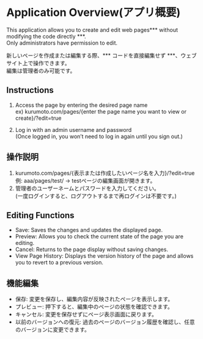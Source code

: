 # Application Overview(アプリ概要)
This application allows you to create and edit web pages*** without modifying the code directly ***.    
Only administrators have permission to edit.  

新しいページを作成または編集する際、*** コードを直接編集せず ***、ウェブサイト上で操作できます。  
編集は管理者のみ可能です。  

## Instructions
1. Access the page by entering the desired page name  
   ex) kurumoto.com/pages/{enter the page name you want to view or create}/?edit=true

2. Log in with an admin username and password    
  (Once logged in, you won’t need to log in again until you sign out.)   

## 操作説明
1. kurumoto.com/pages/{表示または作成したいページ名を入力}/?edit=true   
  例: aaa/pages/test/ → testページの編集画面が開きます。
2. 管理者のユーザーネームとパスワードを入力してください。  
  (一度ログインすると、ログアウトするまで再ログインは不要です。)

## Editing Functions
* Save: Saves the changes and updates the displayed page.
* Preview: Allows you to check the current state of the page you are editing.
* Cancel: Returns to the page display without saving changes.
* View Page History: Displays the version history of the page and allows you to revert to a previous version.

## 機能編集
* 保存: 変更を保存し、編集内容が反映されたページを表示します。
* プレビュー: 押下すると、編集中のページの状態を確認できます。
* キャンセル: 変更を保存せずにページ表示画面に戻ります。
* 以前のバージョンへの復元: 過去のページのバージョン履歴を確認し、任意のバージョンに変更できます。